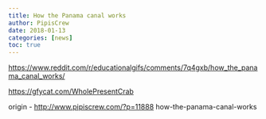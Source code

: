 ```yaml
---
title: How the Panama canal works
author: PipisCrew
date: 2018-01-13
categories: [news]
toc: true
---
```


https://www.reddit.com/r/educationalgifs/comments/7q4gxb/how_the_panama_canal_works/

https://gfycat.com/WholePresentCrab

origin - http://www.pipiscrew.com/?p=11888 how-the-panama-canal-works